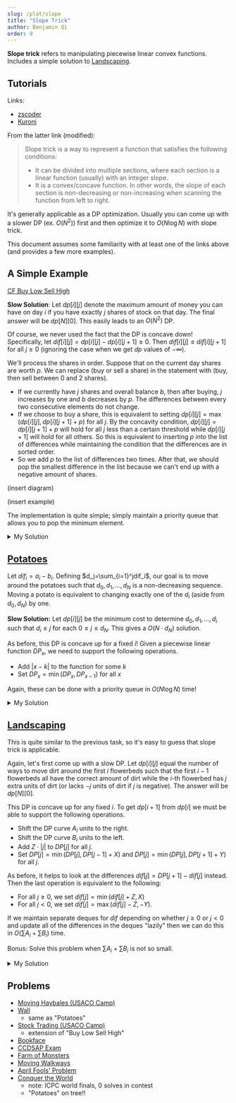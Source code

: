 ```yaml
---
slug: /plat/slope
title: "Slope Trick"
author: Benjamin Qi
order: 9
---
```


**Slope trick** refers to manipulating piecewise linear convex functions. Includes a simple solution to [Landscaping](http://www.usaco.org/index.php?page=viewproblem2&cpid=650).

<!-- END DESCRIPTION -->

## Tutorials

Links:

 * [zscoder](https://codeforces.com/blog/entry/47821)
 * [Kuroni](https://codeforces.com/blog/entry/77298)

From the latter link (modified):

> Slope trick is a way to represent a function that satisfies the following conditions:
> 
>  * It can be divided into multiple sections, where each section is a linear function (usually) with an integer slope.
>  * It is a convex/concave function. In other words, the slope of each section is non-decreasing or non-increasing when scanning the function from left to right.

It's generally applicable as a DP optimization. Usually you can come up with a slower DP (ex. $O(N^2)$) first and then optimize it to $O(N\log N)$ with slope trick.

This document assumes some familiarity with at least one of the links above (and provides a few more examples).

## A Simple Example

[CF Buy Low Sell High](https://codeforces.com/contest/866/problem/D)

**Slow Solution**: Let $dp[i][j]$ denote the maximum amount of money you can have on day $i$ if you have exactly $j$ shares of stock on that day. The final answer will be $dp[N][0]$. This easily leads to an $O(N^2)$ DP. 

Of course, we never used the fact that the DP is concave down! Specifically, let $dif[i][j]=dp[i][j]-dp[i][j+1]\ge 0$. Then $dif[i][j]\le dif[i][j+1]$ for all $j\ge 0$ (ignoring the case when we get $dp$ values of $-\infty$).

We'll process the shares in order. Suppose that on the current day shares are worth $p$. We can replace (buy or sell a share) in the statement with (buy, then sell between 0 and 2 shares).

 * If we currently have $j$ shares and overall balance $b$, then after buying, $j$ increases by one and $b$ decreases by $p$. The differences between every two consecutive elements do not change.
 * If we choose to buy a share, this is equivalent to setting $dp[i][j]=\max(dp[i][j],dp[i][j+1]+p)$ for all $j$. By the concavity condition, $dp[i][j]=dp[i][j+1]+p$ will hold for all $j$ less than a certain threshold while $dp[i][j+1]$ will hold for all others. So this is equivalent to inserting $p$ into the list of differences while maintaining the condition that the differences are in sorted order.
 * So we add $p$ to the list of differences two times. After that, we should pop the smallest difference in the list because we can't end up with a negative amount of shares.

(insert diagram)

(insert example)

The implementation is quite simple; simply maintain a priority queue that allows you to pop the minimum element.

<details>

<summary>My Solution</summary>

```cpp
#include <bits/stdc++.h>
using namespace std;
 
int main() {
	int N; cin >> N;
	priority_queue<int,vector<int>,greater<int>> pq;
	long long ans = 0;
	for (int i = 0; i < N; ++i) {
		int p; cin >> p; ans -= p;
		pq.push(p); pq.push(p); pq.pop();
	}
	for (int i = 0; i < N; ++i) {
		ans += pq.top();
		pq.pop();
	}
	cout << ans << "\n";
}
```
</details>

## [Potatoes](https://oj.uz/problem/view/LMIO19_bulves)

Let $dif_i=a_i-b_i$. Defining $d_j=\sum_{i=1}^jdif_i$, our goal is to move around the potatoes such that $d_0,d_1,\ldots,d_N$ is a non-decreasing sequence. Moving a potato is equivalent to changing exactly one of the $d_i$ (aside from $d_0,d_N$) by one.

**Slow Solution:** Let $dp[i][j]$ be the minimum cost to determine $d_0,d_1,\ldots,d_i$ such that $d_i\le j$ for each $0\le j\le d_N$. This gives a $O(N\cdot d_N)$ solution.

As before, this DP is concave up for a fixed $i$! Given a piecewise linear function $DP_x$, we need to support the following operations.

 * Add $|x-k|$ to the function for some $k$
 * Set $DP_x=\min(DP_x,DP_{x-1})$ for all $x$

Again, these can be done with a priority queue in $O(N\log N)$ time!

<details>

<summary>My Solution</summary>

```cpp
#include <bits/stdc++.h>
using namespace std;

typedef long long ll;

int N;
ll fst = 0; // value of DP function at 0
priority_queue<ll> points; // points where DP function changes slope

int main() {
	cin >> N;
	vector<ll> dif(N+1);
	for (int i = 1; i <= N; ++i) {
		int a,b; cin >> a >> b;
		dif[i] = a-b+dif[i-1];
	}
	assert(dif[N] >= 0);
	for (int i = 1; i < N; ++i) {
		if (dif[i] < 0) fst -= dif[i], dif[i] = 0;
		fst += dif[i];
		points.push(dif[i]); points.push(dif[i]);
		points.pop();
	}
	while (points.size()) {
		ll a = points.top(); points.pop();
		fst -= min(a,dif[N]);
	}
	cout << fst << "\n";
}

```
</details>

## [Landscaping](http://www.usaco.org/index.php?page=viewproblem2&cpid=650)

This is quite similar to the previous task, so it's easy to guess that slope trick is applicable. 

Again, let's first come up with a slow DP. Let $dp[i][j]$ equal the number of ways to move dirt around the first $i$ flowerbeds such that the first $i-1$ flowerbeds all have the correct amount of dirt while the $i$-th flowerbed has $j$ extra units of dirt (or lacks $-j$ units of dirt if $j$ is negative). The answer will be $dp[N][0]$.

This DP is concave up for any fixed $i$. To get $dp[i+1]$ from $dp[i]$ we must be able to support the following operations.

 * Shift the DP curve $A_i$ units to the right.
 * Shift the DP curve $B_i$ units to the left.
 * Add $Z\cdot |j|$ to $DP[j]$ for all $j$.
 * Set $DP[j] = \min(DP[j],DP[j-1]+X)$ and $DP[j] = \min(DP[j],DP[j+1]+Y)$ for all $j$. 

As before, it helps to look at the differences $dif[j]=DP[j+1]-dif[j]$ instead. Then the last operation is equivalent to the following:

 * For all $j\ge 0$, we set $dif[j] = \min(dif[j]+Z,X)$
 * For all $j<0$, we set $dif[j] = \max(dif[j]-Z,-Y)$. 

If we maintain separate deques for $dif$ depending on whether $j\ge 0$ or $j<0$ and update all of the differences in the deques "lazily" then we can do this in $O(\sum A_i+\sum B_i)$ time. 

Bonus: Solve this problem when $\sum A_i+\sum B_i$ is not so small.

<details>

<summary>My Solution</summary>

```cpp
#include <bits/stdc++.h>

using namespace std;

int N,X,Y,Z;
int difl, difr;
deque<int> L, R;
long long ans;

void rig() { // shift right A
	if (L.size() == 0) L.push_back(-Y-difl);
	int t = L.back()+difl; L.pop_back();
	t = max(t,-Y); ans -= t;
	R.push_front(t-difr);
}

void lef() { // shift left B
	if (R.size() == 0) R.push_front(X-difr);
	int t = R.front()+difr; R.pop_front();
	t = min(t,X); ans += t;
	L.push_back(t-difl);
}

int main() {
	freopen("landscape.in","r",stdin);
	freopen("landscape.out","w",stdout);
	cin >> N >> X >> Y >> Z; 
	for (int i = 0; i < N; ++i) {
		int A,B; cin >> A >> B; 
		for (int j = 0; j < A; ++j) rig(); // or we can just do |A-B| shifts in one direction
		for (int j = 0; j < B; ++j) lef(); 
		difl -= Z, difr += Z; // adjust slopes differently for left and right of j=0
	}
	cout << ans << "\n";
}
```
</details>

## Problems

  - [Moving Haybales (USACO Camp)](https://probgate.org/viewproblem.php?pid=247)
  - [Wall](https://atcoder.jp/contests/kupc2016/tasks/kupc2016_h)
    - same as "Potatoes"
  - [Stock Trading (USACO Camp)](https://probgate.org/viewproblem.php?pid=531&cid=81)
    - extension of "Buy Low Sell High"
  - [Bookface](https://codeforces.com/group/ZFgXbZSjvp/contest/274852/problem/C)
  - [CCDSAP Exam](https://www.codechef.com/problems/CCDSAP)
  - [Farm of Monsters](https://codeforces.com/gym/102538/problem/F)
  - [Moving Walkways](https://codeforces.com/contest/1209/problem/H)
  - [April Fools' Problem](https://codeforces.com/contest/802/problem/O)
  - [Conquer the World](https://icpc.kattis.com/problems/conquertheworld)
    - note: ICPC world finals, 0 solves in contest
    - "Potatoes" on tree!!